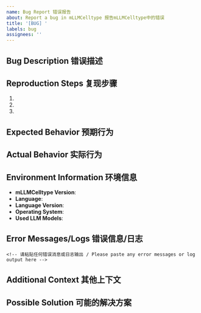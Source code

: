 ```yaml
---
name: Bug Report 错误报告
about: Report a bug in mLLMCelltype 报告mLLMCelltype中的错误
title: '[BUG] '
labels: bug
assignees: ''
---
```


## Bug Description 错误描述

<!-- 请清晰简洁地描述这个错误 / Please provide a clear and concise description of the bug -->

## Reproduction Steps 复现步骤

<!-- 请提供复现这个错误的步骤 / Please provide steps to reproduce the behavior -->

1. 
2. 
3. 

## Expected Behavior 预期行为

<!-- 请描述您期望发生的事情 / Please describe what you expected to happen -->

## Actual Behavior 实际行为

<!-- 请描述实际发生的事情 / Please describe what actually happened -->

## Environment Information 环境信息

- **mLLMCelltype Version**: <!-- 例如: 1.0.2 / e.g., 1.0.2 -->
- **Language**: <!-- Python 或 R / Python or R -->
- **Language Version**: <!-- 例如: Python 3.10.4 或 R 4.2.0 / e.g., Python 3.10.4 or R 4.2.0 -->
- **Operating System**: <!-- 例如: Windows 11, macOS 13.1, Ubuntu 22.04 / e.g., Windows 11, macOS 13.1, Ubuntu 22.04 -->
- **Used LLM Models**: <!-- 例如: GPT-4o, Claude-3.7-Sonnet, Gemini-1.5-Pro / e.g., GPT-4o, Claude-3.7-Sonnet, Gemini-1.5-Pro -->

## Error Messages/Logs 错误信息/日志

```
<!-- 请粘贴任何错误消息或日志输出 / Please paste any error messages or log output here -->
```

## Additional Context 其他上下文

<!-- 添加关于问题的任何其他上下文 / Add any other context about the problem here -->

## Possible Solution 可能的解决方案

<!-- 如果您有解决方案的建议，请在此处提供 / If you have a suggestion for a fix, please provide it here -->
